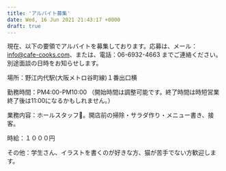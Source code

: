 ```yaml
---
title: 'アルバイト募集'
date: Wed, 16 Jun 2021 21:43:17 +0000
draft: true
---
```


現在、以下の要領でアルバイトを募集しております。応募は、メール：info@cafe-cooks.com、または、電話：06-6932-4663 までご連絡ください。別途面談の日時をお知らせします。

場所：野江内代駅(大阪メトロ谷町線)１番出口横

勤務時間：PM4:00-PM10:00 （開始時間は調整可能です。終了時間は時短営業終了後は11:00になるかもしれません。）

業務内容：ホールスタッフ。開店前の掃除・サラダ作り・メニュー書き、接客。

時給：１０００円

その他：学生さん、イラストを書くのが好きな方、猫が苦手でない方歓迎します。